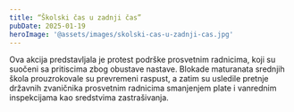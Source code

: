 ```yaml
---
title: “Školski čas u zadnji čas”
pubDate: 2025-01-19
heroImage: '@assets/images/skolski-cas-u-zadnji-cas.jpg'
---
```


Ova akcija predstavljala je protest podrške prosvetnim radnicima, koji su suočeni sa pritiscima zbog obustave nastave. Blokade maturanata srednjih škola prouzrokovale su prevremeni raspust, a zatim su usledile pretnje državnih zvaničnika prosvetnim radnicima smanjenjem plate i vanrednim inspekcijama kao sredstvima zastrašivanja. 
